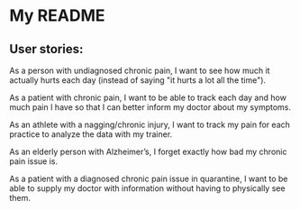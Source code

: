 # My README #

## User stories: ##

As a person with undiagnosed chronic pain, I want to see how much it actually hurts each day (instead of saying "it hurts a lot all the time").

As a patient with chronic pain, I want to be able to track each day and how much pain I have so that I can better inform my doctor about my symptoms.

As an athlete with a nagging/chronic injury, I want to track my pain for each practice to analyze the data with my trainer.

As an elderly person with Alzheimer’s, I forget exactly how bad my chronic pain issue is.

As a patient with a diagnosed chronic pain issue in quarantine, I want to be able to supply my doctor with information without having to physically see them.
